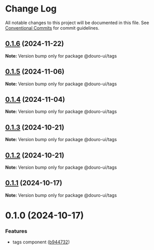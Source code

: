 # Change Log

All notable changes to this project will be documented in this file.
See [Conventional Commits](https://conventionalcommits.org) for commit guidelines.

## [0.1.6](https://github.com/Douro-ui/design-system/compare/@douro-ui/tags@0.1.5...@douro-ui/tags@0.1.6) (2024-11-22)

**Note:** Version bump only for package @douro-ui/tags

## [0.1.5](https://github.com/Douro-ui/design-system/compare/@douro-ui/tags@0.1.4...@douro-ui/tags@0.1.5) (2024-11-06)

**Note:** Version bump only for package @douro-ui/tags

## [0.1.4](https://github.com/Douro-ui/design-system/compare/@douro-ui/tags@0.1.3...@douro-ui/tags@0.1.4) (2024-11-04)

**Note:** Version bump only for package @douro-ui/tags

## [0.1.3](https://github.com/Douro-ui/design-system/compare/@douro-ui/tags@0.1.2...@douro-ui/tags@0.1.3) (2024-10-21)

**Note:** Version bump only for package @douro-ui/tags

## [0.1.2](https://github.com/Douro-ui/design-system/compare/@douro-ui/tags@0.1.1...@douro-ui/tags@0.1.2) (2024-10-21)

**Note:** Version bump only for package @douro-ui/tags

## [0.1.1](https://github.com/Douro-ui/design-system/compare/@douro-ui/tags@0.1.0...@douro-ui/tags@0.1.1) (2024-10-17)

**Note:** Version bump only for package @douro-ui/tags

# 0.1.0 (2024-10-17)

### Features

- tags component ([b944732](https://github.com/Douro-ui/design-system/commit/b94473268f73083163d6d756194f7e317d97abfc))
